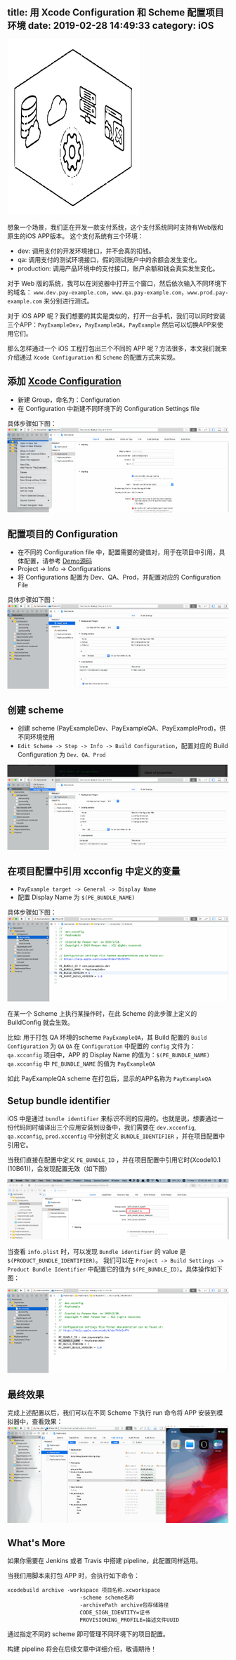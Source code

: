 title: 用 Xcode Configuration 和 Scheme 配置项目环境
date: 2019-02-28 14:49:33
category: iOS
---

<img src="/images/set-env-via-xcconfig-and-scheme/logo.svg" alt="Landing" width="60%" height="400px" />

想象一个场景，我们正在开发一款支付系统，这个支付系统同时支持有Web版和原生的iOS APP版本。
这个支付系统有三个环境：
- dev: 调用支付的开发环境接口，并不会真的扣钱。
- qa: 调用支付的测试环境接口，假的测试账户中的余额会发生变化。
- production: 调用产品环境中的支付接口，账户余额和钱会真实发生变化。

对于 Web 版的系统，我可以在浏览器中打开三个窗口，然后依次输入不同环境下的域名： `www.dev.pay-example.com`，`www.qa.pay-example.com`，`www.prod.pay-example.com` 来分别进行测试。

对于 iOS APP 呢？我们想要的其实是类似的，打开一台手机，我们可以同时安装三个APP：`PayExampleDev`，`PayExampleQA`，`PayExample` 然后可以切换APP来使用它们。

那么怎样通过一个 iOS 工程打包出三个不同的 APP 呢？方法很多，本文我们就来介绍通过 `Xcode Configuration` 和 `Scheme` 的配置方式来实现。

<!-- more -->

## 添加 [Xcode Configuration](https://help.apple.com/xcode/mac/10.1/index.html?localePath=en.lproj#/dev745c5c974)
- 新建 Group，命名为：Configuration
- 在 Configuration 中新建不同环境下的 Configuration Settings file

具体步骤如下图：
<img src="/images/set-env-via-xcconfig-and-scheme/1.gif" />

## 配置项目的 Configuration
- 在不同的 Configuration file 中，配置需要的键值对，用于在项目中引用，具体配置，请参考 [Demo源码](https://github.com/hanpanpan200/PayExample/blob/master/PayExample/Configuration/dev.xcconfig)
- Project -> Info -> Configurations
- 将 Configurations 配置为 Dev、QA、Prod，并配置对应的 Configuration File

具体步骤如下图：
<img src="/images/set-env-via-xcconfig-and-scheme/2.gif" />

## 创建  scheme
- 创建 scheme (PayExampleDev、PayExampleQA、PayExampleProd)，供不同环境使用
- `Edit Scheme -> Step -> Info -> Build Configuration`，配置对应的 Build Configuration 为 `Dev、QA、Prod`

<img src="/images/set-env-via-xcconfig-and-scheme/3.gif" />

## 在项目配置中引用 xcconfig 中定义的变量
- `PayExample target -> General -> Display Name`
- 配置 Display Name 为 `$(PE_BUNDLE_NAME)`

具体步骤如下图：
<img src="/images/set-env-via-xcconfig-and-scheme/4.gif" />

在某一个 Scheme 上执行某操作时，在此 Scheme 的此步骤上定义的 BuildConfig 就会生效。

比如:
用于打包 QA 环境的scheme `PayExampleQA`，其 Build 配置的 `Build Configuration` 为 `QA`
`QA` 在 `Configuration` 中配置的 `config` 文件为：`qa.xcconfig` 
项目中，APP 的 Display Name 的值为：`$(PE_BUNDLE_NAME)`
`qa.xcconfig` 中 `PE_BUNDLE_NAME` 的值为 `PayExampleQA`

如此 PayExampleQA scheme 在打包后，显示的APP名称为 `PayExampleQA`

## Setup bundle identifier

iOS 中是通过 `bundle identifier` 来标识不同的应用的。也就是说，想要通过一份代码同时编译出三个应用安装到设备中，我们需要在 `dev.xcconfig`, `qa.xcconfig`, `prod.xcconfig` 中分别定义 `BUNDLE_IDENTIFIER` ，并在项目配置中引用它。

当我们直接在配置中定义 `PE_BUNDLE_ID` ，并在项目配置中引用它时(Xcode10.1 (10B61))，会发现配置无效（如下图）

<img src="/images/set-env-via-xcconfig-and-scheme/1.png" />

当查看 `info.plist` 时，可以发现 `Bundle identifier` 的 value 是 `$(PRODUCT_BUNDLE_IDENTIFIER)`。 我们可以在 `Project -> Build Settings -> Product Bundle Identifier` 中配置它的值为 `$(PE_BUNDLE_ID)`。具体操作如下图：

<img src="/images/set-env-via-xcconfig-and-scheme/5.gif" />

## 最终效果

完成上述配置以后，我们可以在不同 Scheme 下执行 run 命令将 APP 安装到模拟器中，查看效果：
<img src="/images/set-env-via-xcconfig-and-scheme/6.gif" />

## What's More

如果你需要在 Jenkins 或者 Travis 中搭建 pipeline，此配置同样适用。

当我们用脚本来打包 APP 时，会执行如下命令：
```
xcodebuild archive -workspace 项目名称.xcworkspace 
                       -scheme scheme名称 
                       -archivePath archive包存储路径 
                       CODE_SIGN_IDENTITY=证书 
                       PROVISIONING_PROFILE=描述文件UUID
```

通过指定不同的 scheme 即可管理不同环境下的项目配置。

构建 pipeline 将会在后续文章中详细介绍，敬请期待！
